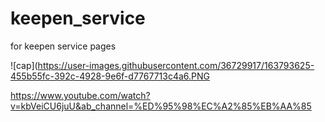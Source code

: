 # keepen_service

for keepen service pages

![cap](https://user-images.githubusercontent.com/36729917/163793625-455b55fc-392c-4928-9e6f-d7767713c4a6.PNG

https://www.youtube.com/watch?v=kbVeiCU6juU&ab_channel=%ED%95%98%EC%A2%85%EB%AA%85
